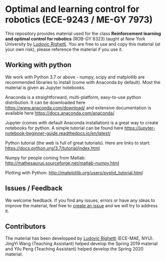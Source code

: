 # Optimal and learning control for robotics (ECE-9243 / ME-GY 7973)

This repository provides material used for the class **Reinforcement learning and optimal control for robotics** (ROB-GY 6323) taught at New York University by [Ludovic Righetti](https://engineering.nyu.edu/faculty/ludovic-righetti).
You are free to use and copy this material (at your own risk), please reference the material if you use it.

## Working with python
We work with Python 3.7 or above - numpy, scipy and matplotlib are recommended libraries to install (come with Anaconda by default). Most the material is given as Jupyter notebooks.

Anaconda is a straightforward, multi-platform, easy-to-use python distribution. It can be downloaded here https://www.anaconda.com/download/ and extensive documentation is available here https://docs.anaconda.com/anaconda/

Jupyter (comes with default Anaconda installation) is a great way to create notebooks for python. A simple tutorial can be found here https://jupyter-notebook-beginner-guide.readthedocs.io/en/latest/
 
Python tutorial (the web is full of great tutorials). Here are links to start: 
https://docs.python.org/3.7/tutorial/index.html

Numpy for people coming from Matlab: http://mathesaurus.sourceforge.net/matlab-numpy.html

Plotting with Python: http://matplotlib.org/users/pyplot_tutorial.html


## Issues / Feedback
We welcome feedback. If you find any issues, errors or have any ideas to improve the material, feel free to [create an issue](https://help.github.com/en/articles/creating-an-issue) and we will try to address it.


## Contributors
The material has been developped by [Ludovic Righetti](https://engineering.nyu.edu/faculty/ludovic-righetti) (ECE-MAE, NYU). JingYi Wang (Teaching Assistant) helped develop the Spring 2019 material and Yilu Peng (Teaching Assistant) helped develop the Spring 2020 material.